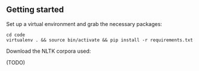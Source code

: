 ## Getting started

Set up a virtual environment and grab the necessary packages:

    cd code
    virtualenv . && source bin/activate && pip install -r requirements.txt

Download the NLTK corpora used:

(TODO)
